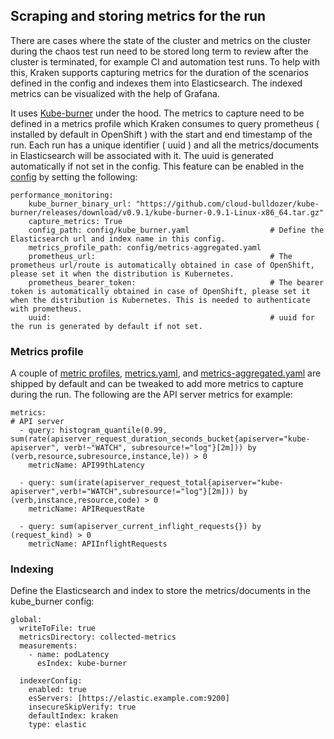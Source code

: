 ## Scraping and storing metrics for the run

There are cases where the state of the cluster and metrics on the cluster during the chaos test run need to be stored long term to review after the cluster is terminated, for example CI and automation test runs. To help with this, Kraken supports capturing metrics for the duration of the scenarios defined in the config and indexes them into Elasticsearch. The indexed metrics can be visualized with the help of Grafana.

It uses [Kube-burner](https://github.com/cloud-bulldozer/kube-burner) under the hood. The metrics to capture need to be defined in a metrics profile which Kraken consumes to query prometheus ( installed by default in OpenShift ) with the start and end timestamp of the run. Each run has a unique identifier ( uuid ) and all the metrics/documents in Elasticsearch will be associated with it. The uuid is generated automatically if not set in the config. This feature can be enabled in the [config](https://github.com/chaos-kubox/krkn/blob/main/config/config.yaml) by setting the following:

```
performance_monitoring:
    kube_burner_binary_url: "https://github.com/cloud-bulldozer/kube-burner/releases/download/v0.9.1/kube-burner-0.9.1-Linux-x86_64.tar.gz"
    capture_metrics: True
    config_path: config/kube_burner.yaml                  # Define the Elasticsearch url and index name in this config.
    metrics_profile_path: config/metrics-aggregated.yaml
    prometheus_url:                                       # The prometheus url/route is automatically obtained in case of OpenShift, please set it when the distribution is Kubernetes.
    prometheus_bearer_token:                              # The bearer token is automatically obtained in case of OpenShift, please set it when the distribution is Kubernetes. This is needed to authenticate with prometheus.
    uuid:                                                 # uuid for the run is generated by default if not set.
```

### Metrics profile
A couple of [metric profiles](https://github.com/chaos-kubox/krkn/tree/main/config), [metrics.yaml](https://github.com/chaos-kubox/krkn/blob/main/config/metrics.yaml), and [metrics-aggregated.yaml](https://github.com/chaos-kubox/krkn/blob/main/config/metrics-aggregated.yaml) are shipped by default and can be tweaked to add more metrics to capture during the run. The following are the API server metrics for example:

```
metrics:
# API server
  - query: histogram_quantile(0.99, sum(rate(apiserver_request_duration_seconds_bucket{apiserver="kube-apiserver", verb!~"WATCH", subresource!="log"}[2m])) by (verb,resource,subresource,instance,le)) > 0
    metricName: API99thLatency

  - query: sum(irate(apiserver_request_total{apiserver="kube-apiserver",verb!="WATCH",subresource!="log"}[2m])) by (verb,instance,resource,code) > 0
    metricName: APIRequestRate

  - query: sum(apiserver_current_inflight_requests{}) by (request_kind) > 0
    metricName: APIInflightRequests
```

### Indexing
Define the Elasticsearch and index to store the metrics/documents in the kube_burner config:

```
global:
  writeToFile: true
  metricsDirectory: collected-metrics
  measurements:
    - name: podLatency
      esIndex: kube-burner

  indexerConfig:
    enabled: true
    esServers: [https://elastic.example.com:9200]
    insecureSkipVerify: true
    defaultIndex: kraken
    type: elastic
```
